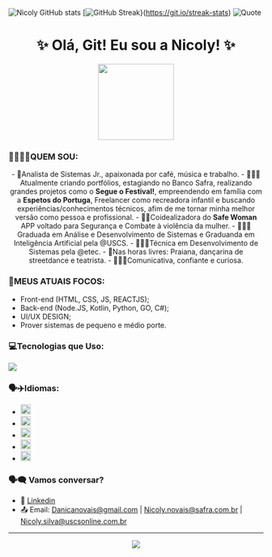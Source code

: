 ![Nicoly GitHub stats](https://github-readme-stats.vercel.app/api?username=Nico7y&show_icons=true&theme=cobalt)
[![GitHub Streak](https://streak-stats.demolab.com/user=Nico7Y&theme=tokyonight)}(https://git.io/streak-stats)
![Quote](https://quotes-github-readme.vercel.app/api?type=horizontal&theme=tokyonight)
<h1 align="center">✨ Olá, Git! Eu sou a Nicoly! ✨</h1>
<div align="center">
<img src="https://media1.giphy.com/media/v1.Y2lkPTc5MGI3NjExNHdrOGd0MG9xZHZyOTZ4OTcyOTN2anF2ZDNkOHRjaW15bzdndWh1ZSZlcD12MV9pbnRlcm5hbF9naWZfYnlfaWQmY3Q9Zw/102ygrIsUGwAQU/giphy.gif" width="150px">
</div>

### 👩🏽🌸✨QUEM SOU:
<div align="center">
- 💙Analista de Sistemas Jr., apaixonada por café, música e trabalho.
- 👩🏽‍💻Atualmente criando portfólios, estagiando no Banco Safra, realizando grandes projetos como o <strong>Segue o Festival!</strong>, empreendendo em família com a <strong>Espetos do Portuga</strong>, Freelancer como recreadora infantil e buscando experiências/conhecimentos técnicos, afim de me tornar minha melhor versão como pessoa e profissional.
- 🩷🌸Coidealizadora do <strong>Safe Woman</strong> APP voltado para Segurança e Combate à violência da mulher.
- 👩🏽‍🎓Graduada em Análise e Desenvolvimento de Sistemas e Graduanda em Inteligência Artificial pela @USCS. 
- 👩🏽‍🎓Técnica em Desenvolvimento de Sistemas pela @etec.
- 🎨Nas horas livres: Praiana, dançarina de streetdance e teatrista. 
- 🤹🏽‍♀️Comunicativa, confiante e curiosa. 
</div>

### 🌸MEUS ATUAIS FOCOS:
- Front-end (HTML, CSS, JS, REACTJS);
- Back-end (Node.JS, Kotlin, Python, GO, C#);
- UI/UX DESIGN;
- Prover sistemas de pequeno e médio porte.

### 💻Tecnologias que Uso:
<img src="https://skillicons.dev/icons?i=html,css,js,react,nodejs,python,golang,figma,dotnet,gitlab,github,kotlin" />

### 🗣️✈️Idiomas:
- <img src="https://flagcdn.com/w40/br.png" width="20">
- <img src="https://flagcdn.com/w40/us.png" width="20">
- <img src="https://flagcdn.com/w40/es.png" width="20">
- <img src="https://flagcdn.com/w40/fr.png" width="20">
- <img src="https://flagcdn.com/w40/de.png" width="20">

### 🗣️🗨️ Vamos conversar?
- 💼 [Linkedin](https://www.linkedin.com/in/nicoly-de-novais)
- 📤 Email: Danicanovais@gmail.com | Nicoly.novais@safra.com.br | Nicoly.silva@uscsonline.com.br

---

<p align="center">
<img src="https://capsule-render.vercel.app/api?type=waving&color=gradient&height=100&section=footer"/>
</p>
